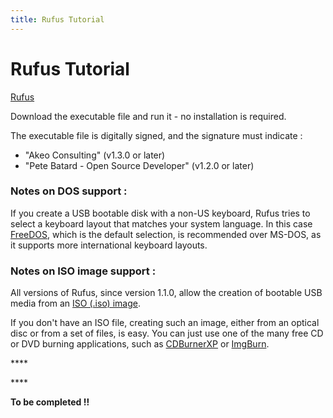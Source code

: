 ```yaml
---
title: Rufus Tutorial
---
```


# Rufus Tutorial

[Rufus](https://rufus.akeo.ie/)

Download the executable file and run it - no installation is required.

The executable file is digitally signed, and the signature must indicate :

* "Akeo Consulting" \(v1.3.0 or later\)
* "Pete Batard - Open Source Developer" \(v1.2.0 or later\)

### Notes on DOS support :

If you create a USB bootable disk with a non-US keyboard, Rufus tries to select a keyboard layout that matches your system language. In this case [FreeDOS](http://www.freedos.org/), which is the default selection, is recommended over MS-DOS, as it supports more international keyboard layouts.

### Notes on ISO image support :

All versions of Rufus, since version 1.1.0, allow the creation of bootable USB media from an [ISO \(.iso\) image](https://en.wikipedia.org/wiki/ISO_image).

If you don't have an ISO file, creating such an image, either from an optical disc or from a set of files, is easy. You can just use one of the many free CD or DVD burning applications, such as [CDBurnerXP](https://cdburnerxp.se/) or [ImgBurn](http://www.imgburn.com/).

\*\*\*\*

\*\*\*\*

**To be completed !!**

